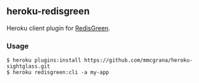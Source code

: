 ## heroku-redisgreen

Heroku client plugin for [RedisGreen](https://addons.heroku.com/redisgreen).


### Usage

```console
$ heroku plugins:install https://github.com/mmcgrana/heroku-sightglass.git
$ heroku redisgreen:cli -a my-app
```
